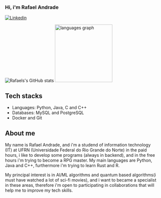 ### Hi, i'm Rafael Andrade
[![Linkedin](https://img.shields.io/badge/LinkedIn-0077B5?style=for-the-badge&logo=linkedin&logoColor=white)](www.linkedin.com/in/rafael-araújo-de-andrade-b7b06a165)

![Rafaels's GitHub stats](https://github-readme-stats.vercel.app/api?username=leafaraujo&show_icons=true&theme=dracula)
  <img src="https://github-readme-stats.vercel.app/api/top-langs?username=Leafaraujo&locale=en&hide_title=false&layout=compact&card_width=320&langs_count=5&theme=dracula&hide_border=false&order=2" height="190" alt="languages graph"/>

###

## Tech stacks

- Languages: Python, Java, C and C++
- Databases: MySQL and PostgreSQL
- Docker and Git
## About me

My name is Rafael Andrade, and i'm a studend of information technology (IT) at UFRN (Universidade Federal do Rio Grande do Norte) in the paid hours, i like to
develop some programs (always in backend), and in the free hours i'm trying to become a RPG master. My main languages are Python, Java and C++, furthermore i'm trying to learn Rust and R.

My principal interest is in AI/ML algorithms and quantum based algorithms(i must have watched a lot of sci-fi movies), and i want to became a specialist in these areas, therefore i'm open to participating
in collaborations that will help me to improve my tech skills.


<!---
leafaraujo/leafaraujo is a ✨ special ✨ repository because its `README.md` (this file) appears on your GitHub profile.
You can click the Preview link to take a look at your changes.
--->
